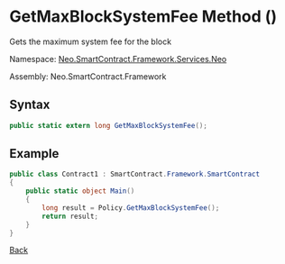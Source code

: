 # GetMaxBlockSystemFee Method ()

Gets the maximum system fee for the block

Namespace: [Neo.SmartContract.Framework.Services.Neo](../../neo.md)

Assembly: Neo.SmartContract.Framework

## Syntax

```c#
public static extern long GetMaxBlockSystemFee();
```

## Example

```c#
public class Contract1 : SmartContract.Framework.SmartContract
{
    public static object Main()
    {
        long result = Policy.GetMaxBlockSystemFee();
        return result;
    }
}
```

[Back](../Policy.md)